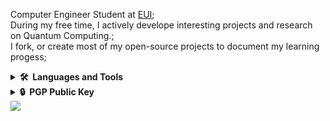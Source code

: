 Computer Engineer Student at [EUI](https://Eui.edu.eg);<br>
During my free time, I actively develope interesting projects and research on Quantum Computing.;<br>
I fork, or create most of my open-source projects to document my learning progess;<br>
  
<details>
  <summary><b>🛠️&nbsp;&nbsp;Languages&nbsp;and&nbsp;Tools</b></summary>
  <br/>
<p align="left">
  <a href="https://git-scm.com/" target="_blank">
    <img src="https://www.vectorlogo.zone/logos/git-scm/git-scm-icon.svg" alt="git" width="40" height="40"/>
  </a>
  <a href="https://www.cprogramming.com/" target="_blank">
    <img src="https://raw.githubusercontent.com/devicons/devicon/master/icons/c/c-original.svg" alt="c" width="40" height="40"/>
  </a>
  <a href="https://www.w3schools.com/cpp/" target="_blank">
    <img src="https://raw.githubusercontent.com/devicons/devicon/master/icons/cplusplus/cplusplus-original.svg" alt="cplusplus" width="40" height="40"/>
  </a>
  <a href="https://www.mathworks.com/products/matlab.html" target="_blank">
    <img src="https://upload.wikimedia.org/wikipedia/commons/2/21/Matlab_Logo.png" alt="matlab" width="40" height="40"/>
  </a>
  <a href="https://www.python.org" target="_blank">
    <img src="https://raw.githubusercontent.com/devicons/devicon/master/icons/python/python-original.svg" alt="python" width="40" height="40"/>
  </a>
  <a href="https://www.tensorflow.org/" target="_blank">
    <img src="https://www.vectorlogo.zone/logos/tensorflow/tensorflow-icon.svg" alt="tensorflow" width="40" height="40"/>
  </a>
</p>

</details>

<details>
  <summary><b>🔒&nbsp;&nbsp;PGP&nbsp;Public&nbsp;Key</b></summary>
  <br/>

```
-----BEGIN PGP PUBLIC KEY BLOCK-----

mQGNBGbqt4MBDAC6BhpdhNQL4zFQahwxWtl792P2g7ywUG33M6Y/M8cQK36oTGDW
1WBa/kP/isXS7AqLFiyRdQNGrWva89CY84GFTYU38pTFUaNZAzh+LPCSsy2odzEA
GYDYY2LR4zFQrWbaLIA4jBKpn69qaE51YYiWLt/+9/+orIipZyj5TJ/3Wo/hzJ8P
X/wcuPSohQv9q2aMnuYI11Km5lUjtIQsA2hr+W3eppz3Jv66NYmFYZ8y2kkGaQvw
N/di86snDS02T5gAyGLQQvppciVQhlOK/9eGTt5VN2HFfPxUdoSvqmuCW7P+I5w3
A+fLB+CaTGDoDjY4cYvfMsB3NHxwWJMs1VM5ZUarUXH9sIChl8iXtgajUmkbcv3k
EKUs+EdGhbVszcqI3QDsWQthXjBlft0GPMdJCEOjBzSPNX5B5vDummv8slunDQ41
JxrHpAfFdashsg6wPi6rLkct5dzz4kRfdhEDORyNJQ+HWjItLN9IzxJg8PjU0BTo
LHvwnyfepmPtp08AEQEAAbQwQWJkZWxyYWhtYW4gR2FiciA8YWJkZWxyYWhtYW5f
Z2FickB0dXRhbm90YS5jb20+iQHOBBMBCgA4FiEEOVF1qw4QKoN7MT3Y3u8kDh0k
v/EFAmbqt4MCGwMFCwkIBwIGFQoJCAsCBBYCAwECHgECF4AACgkQ3u8kDh0kv/Go
vAv/cLHCHFibsF3I5mWOSbOzPPrfZ5xzH+0vDZKWGDKItbxRAVXU5oyt9BEZAH37
KsDyGZyQOHbr078lFfczj5D/a4DTZMhRgE5xD1OHdzUiqmQVX+9i1Rv1gvTgthOo
+E5f70Qji9FUo4zC3RTgXtFh1feQyjZn46jb4ETqTRevYVYcGwfdfnqKYMCaf+Fn
MDzsHceV183oGeJyHZziQ4C+n2agtSJeauvwfNBRX1lIjOpbDOdgfv7KXnx9zJ5z
IBAA3IUHYLjnwA0kEdDv5tQpQxumM/MlqBlr/HiPFcJANSUoSyx1NrYXfiXKjSgH
CcnNdfkErZuVySZQ5Tw8yUKryHuEMGkvhshIq7aFKki+khos4Yd2EsCOQmzYVSVw
F+qfH7DY6HD3vH5Ca1tZmBl4tXenFkXCzZX2r+0CvFz31flkdaho66owhxy5L+z8
vBiG4i8s/sOWoZPPyQ8rPdEgV8WV5cUJquCZBCcFX940xfjcZCPNm6ygQUJ3DuBG
OzvQuQGNBGbqt4MBDAC910hbj0xETlOdyRvEG9cyO/cfuwdffUKOLcNKtgG77O5Q
5db3vlqX3E+qTSNdVynyTmmrgaWBL3uVrhMOgZ6xOWFi6NrCdLWrPMIn+dC2LdoU
ZU/tFM3VOlUsNgL7GKjM/MPCnKEtpuIefyR3V9yRFdcrwBJrYrG//JxOQ2fIeS+4
wsnt/v8aeSXGvyr2NpqVtH88NwscoUBWJlUf/UldQJ2TxBWR5yWBYQ4p6RC9MWK0
FGCpSbuzVVrRpmjmlMvf41oVDoMeHcgUHXCl0ealO5BCsdG1kOX8fv7LQd8zFBFl
Wrma4VZq2oCQpaL22vludBMXdyPu3qHzTeN/PQJoJDZl5UwxWFp2Aa/ic78kv69Y
ahho+S/HXPJoqHJtSgn+yMzyGo3mlgHXVjrB99ayQYKcTojaIVIbvKeMutTOvwh4
KbXuNmlaQFB06+Kvvek+gwkJOs5xNP3vOZKMY8/LheBkdeGuPhJ75H0kr7+uIECe
4B50W1ze9W3/P2Oa8AcAEQEAAYkBtgQYAQoAIBYhBDlRdasOECqDezE92N7vJA4d
JL/xBQJm6reDAhsMAAoJEN7vJA4dJL/xCYML/2rVl+xHdlk5mknPHNlffIUKUTg2
jlmbhHKDuL2LQVmZVDLDfaDLpUxRehiYLJdL7hPhH0YWmGm+4btOJGfFdIlPxQYR
z0n/dAbUp2GmnZeYPn5Kw01ImetnTPE0LjzQfJ5cunJoP4FivGTlFPQ1ImveR/Fg
RBXxV6J81KDL6MIUgMTOOtnyIyx+ZFyLdDkums7Sy+OUKnBUiWNBKPdxvAaoZwsL
5TuJj1/NEJbWE0nAHx0WMBBgtCcLqBt/hVGEFYR9LMFo4usA1miETwhM6Fzg6PBw
U0a6Znnzf4KyX2UGu9vaGFkIAIGbofRAFpjs7w3PLKAmZHNJo81ehW1vCXkRd0j/
3gt5BhwKP8Y8iNG27iR70DjEc5RvDKgFdB6Yg8JlD87KhSCYlmKSDaDck7wnMG3Y
1C/bBOfssaflV3FpikrSG3VSZg9UcYg7T43Iil40HvXW7JzsVHoV1bVXl6g276Zq
FFi2aAqUQ7s8ZvAYbmbWGG4z5qX5iMX8bxsBAA==
=ZZMQ

-----END PGP PUBLIC KEY BLOCK-----
```
</details>

<img align="left" src="https://github-readme-stats.vercel.app/api?username=Gabrcodes&include_all_commits=true&show_icons=true&theme=radical&count_private=true&hide_border=true"/>
